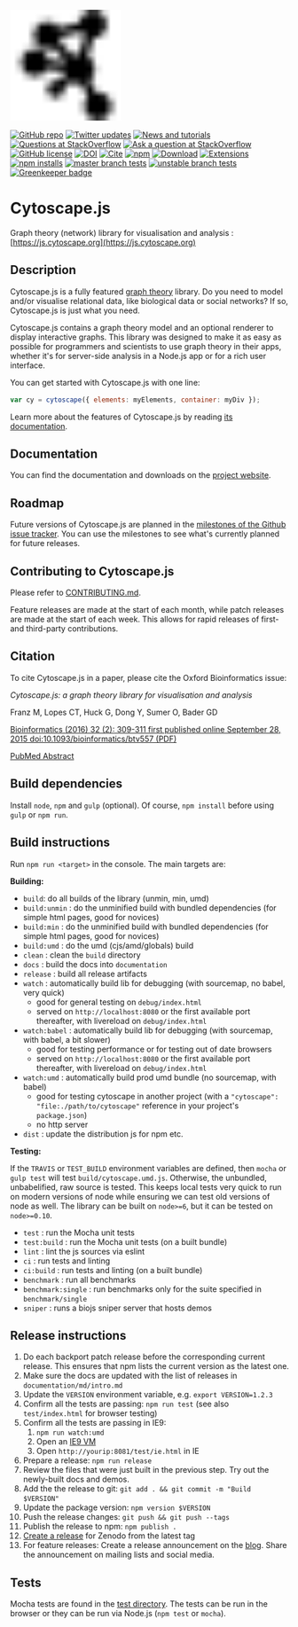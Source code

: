 <img style="width: 200px; height: 200px;" src="https://raw.githubusercontent.com/cytoscape/cytoscape.js/unstable/documentation/img/cytoscape-logo.png" width="200" height="200"></img>

[![GitHub repo](https://img.shields.io/badge/Repo-GitHub-yellow.svg)](https://github.com/cytoscape/cytoscape.js)
[![Twitter updates](https://img.shields.io/badge/Updates-Twitter-yellow.svg)](https://twitter.com/cytoscapejs)
[![News and tutorials](https://img.shields.io/badge/News%20and%20tutorials-Blog-yellow.svg)](https://blog.js.cytoscape.org)
[![Questions at StackOverflow](https://img.shields.io/badge/Questions-StackOverflow-yellow.svg)](https://stackoverflow.com/questions/tagged/cytoscape.js)
[![Ask a question at StackOverflow](https://img.shields.io/badge/Ask%20a%20question-StackOverflow-yellow.svg)](https://stackoverflow.com/questions/ask?tags=cytoscape.js,javascript)
[![GitHub license](https://img.shields.io/badge/License-MIT-blue.svg)](https://raw.githubusercontent.com/cytoscape/cytoscape.js/master/LICENSE)
[![DOI](https://zenodo.org/badge/2255947.svg)](https://zenodo.org/badge/latestdoi/2255947)
[![Cite](https://img.shields.io/badge/Cite-Oxford%20Bioinformatics%20Article-blue.svg)](https://js.cytoscape.org/#introduction/citation)
[![npm](https://img.shields.io/npm/v/cytoscape.svg)](https://www.npmjs.com/package/cytoscape)
[![Download](https://img.shields.io/npm/v/cytoscape.svg?label=Download)](https://github.com/cytoscape/cytoscape.js/tree/master/dist)
[![Extensions](https://img.shields.io/badge/Extensions-52-blue.svg)](https://js.cytoscape.org/#extensions)
[![npm installs](https://img.shields.io/npm/dm/cytoscape.svg?label=npm%20installs)](https://www.npmjs.com/package/cytoscape)
[![master branch tests](https://img.shields.io/travis/cytoscape/cytoscape.js/master.svg?label=master%20branch)](https://travis-ci.org/cytoscape/cytoscape.js)
[![unstable branch tests](https://img.shields.io/travis/cytoscape/cytoscape.js/unstable.svg?label=unstable%20branch)](https://travis-ci.org/cytoscape/cytoscape.js)
[![Greenkeeper badge](https://badges.greenkeeper.io/cytoscape/cytoscape.js.svg)](https://greenkeeper.io/)

# Cytoscape.js

Graph theory (network) library for visualisation and analysis : [https://js.cytoscape.org](https://js.cytoscape.org)

## Description

Cytoscape.js is a fully featured [graph theory](https://en.wikipedia.org/wiki/Graph_theory) library.  Do you need to model and/or visualise relational data, like biological data or social networks?  If so, Cytoscape.js is just what you need.

Cytoscape.js contains a graph theory model and an optional renderer to display interactive graphs.  This library was designed to make it as easy as possible for programmers and scientists to use graph theory in their apps, whether it's for server-side analysis in a Node.js app or for a rich user interface.

You can get started with Cytoscape.js with one line:

```js
var cy = cytoscape({ elements: myElements, container: myDiv });
```

Learn more about the features of Cytoscape.js by reading [its documentation](https://js.cytoscape.org).





## Documentation

You can find the documentation and downloads on the [project website](https://js.cytoscape.org).



## Roadmap

Future versions of Cytoscape.js are planned in the [milestones of the Github issue tracker](https://github.com/cytoscape/cytoscape.js/milestones).  You can use the milestones to see what's currently planned for future releases.




## Contributing to Cytoscape.js

Please refer to [CONTRIBUTING.md](.github/CONTRIBUTING.md).

Feature releases are made at the start of each month, while patch releases are made at the start of each week.  This allows for rapid releases of first- and third-party contributions.



## Citation

To cite Cytoscape.js in a paper, please cite the Oxford Bioinformatics issue:

*Cytoscape.js: a graph theory library for visualisation and analysis*

Franz M, Lopes CT, Huck G, Dong Y, Sumer O, Bader GD

[Bioinformatics (2016) 32 (2): 309-311 first published online September 28, 2015 doi:10.1093/bioinformatics/btv557 (PDF)](https://bioinformatics.oxfordjournals.org/content/32/2/309)

[PubMed Abstract](https://www.ncbi.nlm.nih.gov/pubmed/26415722)




## Build dependencies

Install `node`, `npm` and `gulp` (optional).  Of course, `npm install` before using `gulp` or `npm run`.




## Build instructions

Run `npm run <target>` in the console.  The main targets are:

**Building:**

 * `build`: do all builds of the library (unmin, min, umd)
 * `build:unmin` : do the unminified build with bundled dependencies (for simple html pages, good for novices)
 * `build:min` : do the unminified build with bundled dependencies (for simple html pages, good for novices)
 * `build:umd` : do the umd (cjs/amd/globals) build
 * `clean` : clean the `build` directory
 * `docs` : build the docs into `documentation`
 * `release` : build all release artifacts
 * `watch` : automatically build lib for debugging (with sourcemap, no babel, very quick)
   * good for general testing on `debug/index.html`
   * served on `http://localhost:8080` or the first available port thereafter, with livereload on `debug/index.html`
 * `watch:babel` : automatically build lib for debugging (with sourcemap, with babel, a bit slower)
   * good for testing performance or for testing out of date browsers
   * served on `http://localhost:8080` or the first available port thereafter, with livereload on `debug/index.html`
 * `watch:umd` : automatically build prod umd bundle (no sourcemap, with babel)
   * good for testing cytoscape in another project (with a `"cytoscape": "file:./path/to/cytoscape"` reference in your project's `package.json`)
   * no http server
 * `dist` : update the distribution js for npm etc.

**Testing:**

If the `TRAVIS` or `TEST_BUILD` environment variables are defined, then `mocha` or `gulp test` will test `build/cytoscape.umd.js`.  Otherwise, the unbundled, unbabelified, raw source is tested.  This keeps local tests very quick to run on modern versions of node while ensuring we can test old versions of node as well.  The library can be built on `node>=6`, but it can be tested on `node>=0.10`.

 * `test` : run the Mocha unit tests
 * `test:build` : run the Mocha unit tests (on a built bundle)
 * `lint` : lint the js sources via eslint
 * `ci` : run tests and linting
 * `ci:build` : run tests and linting (on a built bundle)
 * `benchmark` : run all benchmarks
 * `benchmark:single` : run benchmarks only for the suite specified in `benchmark/single`
 * `sniper` : runs a biojs sniper server that hosts demos



## Release instructions

 1. Do each backport patch release before the corresponding current release.  This ensures that npm lists the current version as the latest one.
 1. Make sure the docs are updated with the list of releases in `documentation/md/intro.md`
 1. Update the `VERSION` environment variable, e.g. `export VERSION=1.2.3`
 1. Confirm all the tests are passing: `npm run test` (see also `test/index.html` for browser testing)
 1. Confirm all the tests are passing in IE9:
     1. `npm run watch:umd`
     1. Open an [IE9 VM](https://developer.microsoft.com/en-us/microsoft-edge/tools/vms/)
     1. Open `http://yourip:8081/test/ie.html` in IE
 1. Prepare a release: `npm run release`
 1. Review the files that were just built in the previous step.  Try out the newly-built docs and demos.
 1. Add the the release to git: `git add . && git commit -m "Build $VERSION"`
 1. Update the package version: `npm version $VERSION`
 1. Push the release changes: `git push && git push --tags`
 1. Publish the release to npm: `npm publish .`
 1. [Create a release](https://github.com/cytoscape/cytoscape.js/releases/new) for Zenodo from the latest tag
 1. For feature releases:  Create a release announcement on the [blog](https://github.com/cytoscape/cytoscape.js-blog).  Share the announcement on mailing lists and social media.



## Tests

Mocha tests are found in the [test directory](https://github.com/cytoscape/cytoscape.js/tree/master/test).  The tests can be run in the browser or they can be run via Node.js (`npm test` or `mocha`).
